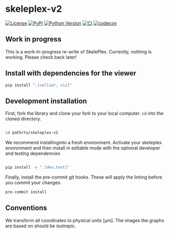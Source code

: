 # skeleplex-v2

[![License](https://img.shields.io/pypi/l/skeleplex-v2.svg?color=green)](https://github.com/kevinyamauchi/skeleplex-v2/raw/main/LICENSE)
[![PyPI](https://img.shields.io/pypi/v/skeleplex-v2.svg?color=green)](https://pypi.org/project/skeleplex-v2)
[![Python Version](https://img.shields.io/pypi/pyversions/skeleplex-v2.svg?color=green)](https://python.org)
[![CI](https://github.com/kevinyamauchi/skeleplex-v2/actions/workflows/ci.yml/badge.svg)](https://github.com/kevinyamauchi/skeleplex-v2/actions/workflows/ci.yml)
[![codecov](https://codecov.io/gh/kevinyamauchi/skeleplex-v2/branch/main/graph/badge.svg)](https://codecov.io/gh/kevinyamauchi/skeleplex-v2)

## Work in progress

This is a work-in-progress re-write of SkelePlex. Currently, nothing is working. Please check back later!

## Install with dependencies for the viewer

```bash
pip install ".[cellier, viz]"
```


## Development installation

First, fork the library and clone your fork to your local computer. `cd` into the cloned directory.

```bash

cd path/to/skeleplex-v2
```

We recommend installinginto a fresh environment. Activate your skeleplex environment and then install in editable mode with the optional developer and testing dependencies

```bash

pip install -e ".[dev,test]"
```

Finally, install the pre-commit git hooks. These will apply the linting before you commit your changes.


```bash
pre-commit install
```

## Conventions

We transform all coordinates to physical units [µm].
The images the graphs are based on should be isotropic.
